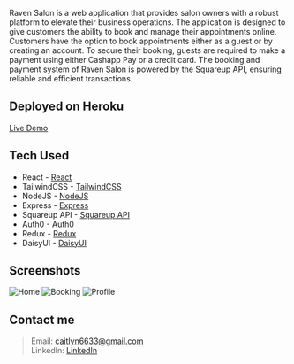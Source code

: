 Raven Salon is a web application that provides salon owners with a robust platform to elevate their business operations. The application is designed to give customers the ability to book and manage their appointments online. Customers have the option to book appointments either as a guest or by creating an account. To secure their booking, guests are required to make a payment using either Cashapp Pay or a credit card. The booking and payment system of Raven Salon is powered by the Squareup API, ensuring reliable and efficient transactions.

## Deployed on Heroku

[Live Demo](https://raven.herokuapp.com/)

## Tech Used

- React - [React](https://reactjs.org/)
- TailwindCSS - [TailwindCSS](https://tailwindcss.com/)
- NodeJS - [NodeJS](https://nodejs.org/)
- Express - [Express](https://expressjs.com/)
- Squareup API - [Squareup API](https://developer.squareup.com/reference/square)
- Auth0 - [Auth0](https://auth0.com/)
- Redux - [Redux](https://redux.js.org/)
- DaisyUI - [DaisyUI](https://daisyui.com/)

## Screenshots

![Home](server/public/assets/img/Home.png)
![Booking](server/public/assets/img/Booking.png)
![Profile](server/public/assets/img/Profile.png)

## Contact me

> Email: [caitlyn6633@gmail.com](mailto:caitlyn6633@gmail.com)  
> LinkedIn: [LinkedIn](https://www.linkedin.com/in/caitlyn6633/)
